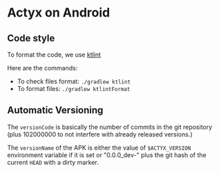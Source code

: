 # Actyx on Android

## Code style
To format the code, we use [ktlint](https://github.com/shyiko/ktlint)

Here are the commands:
* To check files format: `./gradlew ktlint`
* To format files: `./gradlew ktlintFormat`

## Automatic Versioning

The `versionCode` is basically the number of commits in the git repository (plus 102000000 to not interfere with already released versions.)

The `versionName` of the APK is either the value of `$ACTYX_VERSION` environment variable if it is set or "0.0.0_dev-" plus the git hash of the current `HEAD` with a dirty marker.
